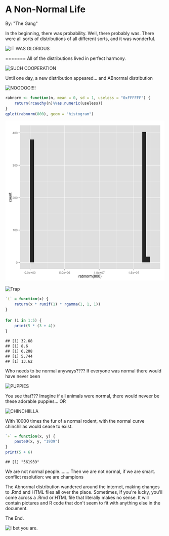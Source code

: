 A Non-Normal Life 
========================================================
By: "The Gang"

In the beginning, there was probability. Well, there probably was. There were all sorts of distributions of all different sorts, and it was wonderful.

![IT WAS GLORIOUS](http://i.imgur.com/FVXGtV0.png)




=======
All of the distributions lived in perfect harmony.

![SUCH COOPERATION](http://i.imgur.com/NayB2RR.gif)

Until one day, a new distribution appeared... and ABnormal distribution

![NOOOOO!!!!](http://i.imgur.com/OVe8D.jpg)



```r
rabnorm <- function(n, mean = 0, sd = 1, useless = "0xFFFFFF") {
    return(rcauchy(n)%%as.numeric(useless))
}
qplot(rabnorm(800), geom = "histogram")
```

![plot of chunk unnamed-chunk-2](figure/unnamed-chunk-2.png) 


![Trap](http://cccpwned.com/img/ackbar.jpg)


```r
`(` = function(x) {
    return(x * runif(1) * rgamma(1, 1, 1))
}

for (i in 1:5) {
    print(5 * (3 + 4))
}
```

```
## [1] 32.68
## [1] 8.6
## [1] 6.208
## [1] 5.744
## [1] 13.62
```


Who needs to be normal anyways???? If everyone was normal there would have never been

![PUPPIES](http://i.imgur.com/dzBAhJl.jpg)

You see that??? Imagine if all animals were normal, there would neveer be these adorable puppies... OR

![CHINCHIILLA](http://i.imgur.com/w85QBgr.jpg)

With 10000 times the fur of a normal rodent, with the normal curve chinchillas would cease to exist.


```r
`+` = function(x, y) {
    paste0(x, y, "1939")
}
print(5 + 6)
```

```
## [1] "561939"
```


We are not normal people........  Then we are not normal, if we are smart.  conflict resolution: we are champions

The Abnormal distribution wandered around the internet, making changes to .Rmd and HTML files all over the place. Sometimes, if you're lucky, you'll come across a .Rmd or HTML file that literally makes no sense. It will contain pictures and R code that don't seem to fit with anything else in the document. 


The End. 



![I bet you are.](http://i.imgur.com/T2Iv4.jpg)

